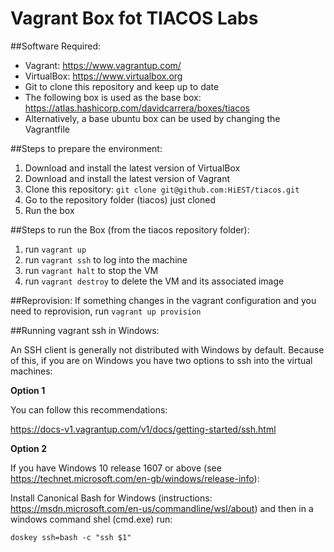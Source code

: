 Vagrant Box fot TIACOS Labs
==================================

##Software Required:
- Vagrant: https://www.vagrantup.com/
- VirtualBox: https://www.virtualbox.org
- Git to clone this repository and keep up to date
- The following box is used as the base box: https://atlas.hashicorp.com/davidcarrera/boxes/tiacos
- Alternatively, a base ubuntu box can be used by changing the Vagrantfile

##Steps to prepare the environment:
1. Download and install the latest version of VirtualBox
2. Download and install the latest version of Vagrant
3. Clone this repository: `git clone git@github.com:HiEST/tiacos.git`
4. Go to the repository folder (tiacos) just cloned
5. Run the box

##Steps to run the Box (from the tiacos repository folder):
1. run `vagrant up`
2. run `vagrant ssh` to log into the machine
3. run `vagrant halt` to stop the VM
4. run `vagrant destroy` to delete the VM and its associated image


##Reprovision:
If something changes in the vagrant configuration and you need to reprovision, 
 run `vagrant up provision`


##Running vagrant ssh in Windows:

An SSH client is generally not distributed with Windows by default. Because of this, if you are on Windows you have two options to ssh into the virtual machines:

**Option 1**

You can follow this recommendations:

https://docs-v1.vagrantup.com/v1/docs/getting-started/ssh.html

**Option 2**

If you have Windows 10 release 1607 or above (see https://technet.microsoft.com/en-gb/windows/release-info):

Install Canonical Bash for Windows (instructions: https://msdn.microsoft.com/en-us/commandline/wsl/about)
and then in a windows command shel (cmd.exe) run:

`doskey ssh=bash -c "ssh $1"`
